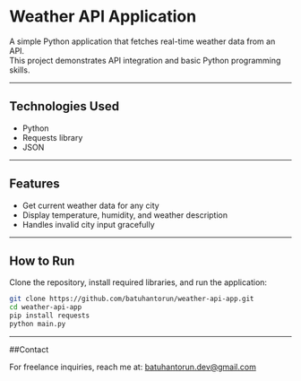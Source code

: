 # Weather API Application

A simple Python application that fetches real-time weather data from an API.  
This project demonstrates API integration and basic Python programming skills.

---

## Technologies Used
- Python
- Requests library
- JSON

---

## Features
- Get current weather data for any city
- Display temperature, humidity, and weather description
- Handles invalid city input gracefully

---

## How to Run
Clone the repository, install required libraries, and run the application:

```bash
git clone https://github.com/batuhantorun/weather-api-app.git
cd weather-api-app
pip install requests
python main.py
```

---

##Contact

For freelance inquiries, reach me at: batuhantorun.dev@gmail.com
